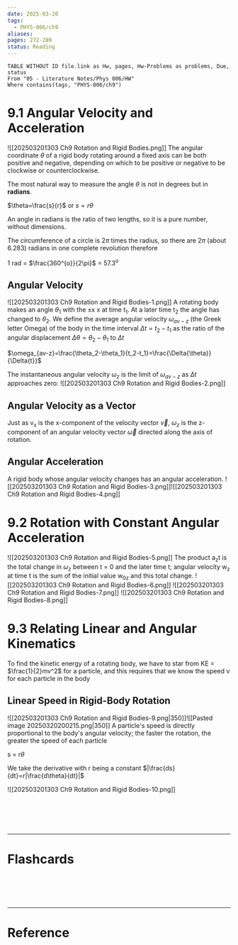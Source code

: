 ```yaml
---
date: 2025-03-20
tags:
  - PHYS-006/ch9
aliases: 
pages: 272-289
status: Reading
---
```

```dataview
TABLE WITHOUT ID file.link as Hw, pages, Hw-Problems as problems, Due, status
From "05 - Literature Notes/Phys 006/HW"
Where contains(tags, "PHYS-006/ch9")
```
# 9.1 Angular Velocity and Acceleration
![[202503201303 Ch9 Rotation and Rigid Bodies.png]]
The angular coordinate $\theta$ of a rigid body rotating around a fixed axis can be both positive and negative, depending on which to be positive or negative to be clockwise or counterclockwise.

The most natural way to measure the angle $\theta$ is not in degrees but in **radians**.

$\theta=\frac{s}{r}$ or $s=r\theta$

An angle in radians is the ratio of two lengths, so it is a pure number, without dimensions.

The circumference of a circle is 2$\pi$ times the radius, so there are 2$\pi$ (about 6.283) radians in one complete revolution therefore

1 rad = $\frac{360^{o}}{2\pi}$ = 57.3<sup>o</sup> 

## Angular Velocity
![[202503201303 Ch9 Rotation and Rigid Bodies-1.png]]
A rotating body makes an angle $\theta_1$ with the $\pm$x x at time t<sub>1</sub>. At a later time t<sub>2</sub> the angle has changed to $\theta_2$. We define the average angular velocity $\omega_{av-z}$ (the Greek letter Omega) of the body in the time interval $\Delta{t}=t_2-t_1$ as the ratio of the angular displacement $\Delta{\theta}=\theta_2-\theta_1$ to $\Delta{t}$

$\omega_{av-z}=\frac{\theta_2-\theta_1}{t_2-t_1}=\frac{\Delta{\theta}}{\Delta{t}}$

The instantaneous angular velocity $\omega_z$ is the limit of $\omega_{av-z}$ as $\Delta{t}$ approaches zero:
![[202503201303 Ch9 Rotation and Rigid Bodies-2.png]]

## Angular Velocity as a Vector
Just as v<sub>x</sub> is  the x-component of the velocity vector $\overrightarrow{v}$, $\omega_z$ is the z-component of an angular velocity vector $\overrightarrow{\omega}$ directed along the axis of rotation.

## Angular Acceleration
A rigid body whose angular velocity changes has an angular acceleration.
![[202503201303 Ch9 Rotation and Rigid Bodies-3.png]]![[202503201303 Ch9 Rotation and Rigid Bodies-4.png]]

# 9.2 Rotation with Constant Angular Acceleration
![[202503201303 Ch9 Rotation and Rigid Bodies-5.png]]
The product a<sub>z</sub>t is the total change in $\omega_z$ between t = 0 and the later time t; angular velocity w<sub>z</sub> at time t is the sum of the initial value w<sub>0z</sub> and this total change.
![[202503201303 Ch9 Rotation and Rigid Bodies-6.png]]
![[202503201303 Ch9 Rotation and Rigid Bodies-7.png]]
![[202503201303 Ch9 Rotation and Rigid Bodies-8.png]]

# 9.3 Relating Linear and Angular Kinematics
To find the kinetic energy of a rotating body, we have to star from   KE = $\frac{1}{2}mv^2$ for a particle, and this requires that we know the speed v for each particle in the body

## Linear Speed in Rigid-Body Rotation
![[202503201303 Ch9 Rotation and Rigid Bodies-9.png|350]]![[Pasted image 20250320200215.png|350]]
A particle's speed is directly proportional to the body's angular velocity; the faster the rotation, the greater the speed of each particle

s = r$\theta$ 

We take the derivative with r being a constant
$|\frac{ds}{dt}=r|\frac{d\theta}{dt}|$

![[202503201303 Ch9 Rotation and Rigid Bodies-10.png]]

# ‌
---
# Flashcards


# ‌
---
# Reference
